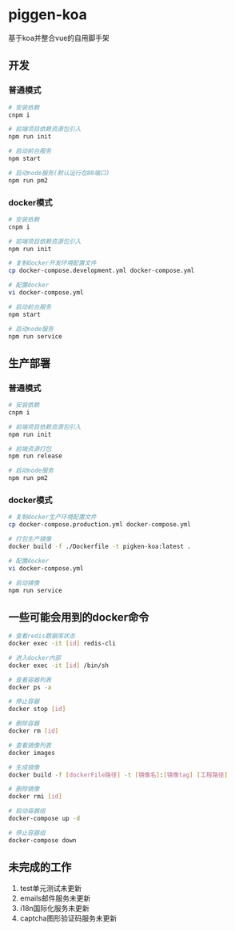 # piggen-koa

基于koa并整合vue的自用脚手架

## 开发

### 普通模式

```sh
# 安装依赖
cnpm i

# 前端项目依赖资源包引入
npm run init

# 启动前台服务
npm start

# 启动node服务(默认运行在80端口)
npm run pm2
```

### docker模式

```sh
# 安装依赖
cnpm i

# 前端项目依赖资源包引入
npm run init

# 复制docker开发环境配置文件
cp docker-compose.development.yml docker-compose.yml

# 配置docker
vi docker-compose.yml

# 启动前台服务
npm start

# 启动node服务
npm run service
```

## 生产部署

### 普通模式

```sh
# 安装依赖
cnpm i

# 前端项目依赖资源包引入
npm run init

# 前端资源打包
npm run release

# 启动node服务
npm run pm2
```

### docker模式

```sh
# 复制docker生产环境配置文件
cp docker-compose.production.yml docker-compose.yml

# 打包生产镜像
docker build -f ./Dockerfile -t pigken-koa:latest .

# 配置docker
vi docker-compose.yml

# 启动镜像
npm run service
```

## 一些可能会用到的docker命令

```sh
# 查看redis数据库状态
docker exec -it [id] redis-cli

# 进入docker内部
docker exec -it [id] /bin/sh

# 查看容器列表
docker ps -a

# 停止容器
docker stop [id]

# 删除容器
docker rm [id]

# 查看镜像列表
docker images

# 生成镜像
docker build -f [dockerFile路径] -t [镜像名]:[镜像tag] [工程路径]

# 删除镜像
docker rmi [id]

# 启动容器组
docker-compose up -d

# 停止容器组
docker-compose down
```

## 未完成的工作

1. test单元测试未更新
2. emails邮件服务未更新
3. i18n国际化服务未更新
4. captcha图形验证码服务未更新
